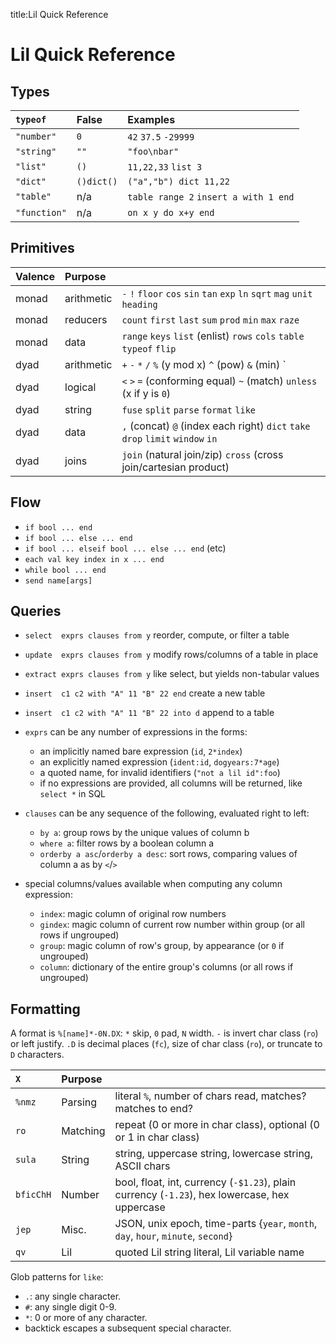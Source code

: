 title:Lil Quick Reference

Lil Quick Reference
===================
Types
-----
| `typeof`     | False      | Examples                              |
| :----------- | :--------- | :------------------------------------ |
| `"number"`   | `0`        | `42` `37.5` `-29999`                  |
| `"string"`   | `""`       | `"foo\nbar"`                          |
| `"list"`     | `()`       | `11,22,33` `list 3`                   |
| `"dict"`     | `()dict()` | `("a","b") dict 11,22`                |
| `"table"`    | n/a        | `table range 2` `insert a with 1 end` |
| `"function"` | n/a        | `on x y do x+y end`                   |

Primitives
----------
| Valence | Purpose    |                                                                                |
| :------ | :--------- | :----------------------------------------------------------------------------- |
| monad   | arithmetic | `-` `!` `floor` `cos` `sin` `tan` `exp` `ln` `sqrt` `mag` `unit` `heading`     |
| monad   | reducers   | `count` `first` `last` `sum` `prod` `min` `max` `raze`                         |
| monad   | data       | `range` `keys` `list` (enlist) `rows` `cols` `table` `typeof` `flip`           |
| dyad    | arithmetic | `+` `-` `*` `/` `%` (y mod x) `^` (pow) `&` (min) `|` (max)                    |
| dyad    | logical    | `<` `>` `=` (conforming equal) `~` (match) `unless` (x if y is `0`)            |
| dyad    | string     | `fuse` `split` `parse` `format` `like`                                         |
| dyad    | data       | `,` (concat) `@` (index each right) `dict` `take` `drop` `limit` `window` `in` |
| dyad    | joins      | `join` (natural join/zip) `cross` (cross join/cartesian product)               |

Flow
----
- `if bool ... end`
- `if bool ... else ... end`
- `if bool ... elseif bool ... else ... end` (etc)
- `each val key index in x ... end`
- `while bool ... end`
- `send name[args]`

Queries
-------
- `select  exprs clauses from y` reorder, compute, or filter a table
- `update  exprs clauses from y` modify rows/columns of a table in place
- `extract exprs clauses from y` like select, but yields non-tabular values
- `insert  c1 c2 with "A" 11 "B" 22 end` create a new table
- `insert  c1 c2 with "A" 11 "B" 22 into d` append to a table

- `exprs` can be any number of expressions in the forms:
	- an implicitly named bare expression (`id`, `2*index`)
	- an explicitly named expression (`ident:id`, `dogyears:7*age`)
	- a quoted name, for invalid identifiers (`"not a lil id":foo`)
	- if no expressions are provided, all columns will be returned, like `select *` in SQL

- `clauses` can be any sequence of the following, evaluated right to left:
	- `by a`: group rows by the unique values of column b
	- `where a`: filter rows by a boolean column a
	- `orderby a asc`/`orderby a desc`: sort rows, comparing values of column a as by `<`/`>`

- special columns/values available when computing any column expression:
	- `index`: magic column of original row numbers
	- `gindex`: magic column of current row number within group (or all rows if ungrouped)
	- `group`: magic column of row's group, by appearance (or `0` if ungrouped)
	- `column`: dictionary of the entire group's columns (or all rows if ungrouped)

Formatting
----------
A format is `%[name]*-0N.DX`: `*` skip, `0` pad, `N` width.
`-` is invert char class (`ro`) or left justify.
`.D` is decimal places (`fc`), size of char class (`ro`), or truncate to `D` characters.

| `X`       | Purpose  |                                                                                                |
| :-------- | :------- | :--------------------------------------------------------------------------------------------- |
| `%nmz`    | Parsing  | literal `%`, number of chars read, matches? matches to end?                                    |
| `ro`      | Matching | repeat (0 or more in char class), optional (0 or 1 in char class)                              |
| `sula`    | String   | string, uppercase string, lowercase string, ASCII chars                                        |
| `bficChH` | Number   | bool, float, int, currency (`-$1.23`), plain currency (`-1.23`), hex lowercase, hex uppercase  |
| `jep`     | Misc.    | JSON, unix epoch, time-parts {`year`, `month`, `day`, `hour`, `minute`, `second`}              |
| `qv`      | Lil      | quoted Lil string literal, Lil variable name                                                   |

Glob patterns for `like`:

- `.`: any single character.
- `#`: any single digit 0-9.
- `*`: 0 or more of any character.
- backtick escapes a subsequent special character.
